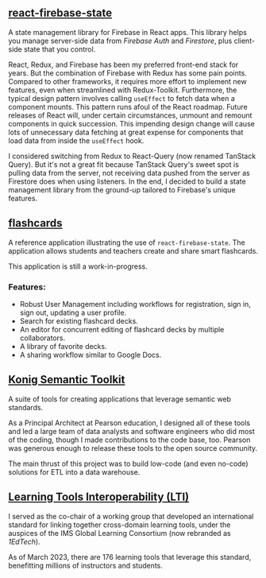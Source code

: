 ## [react-firebase-state](https://github.com/gmcfall/react-firebase-state)
A state management library for Firebase in React apps. This library helps
you manage server-side data from *Firebase Auth* and *Firestore*, plus
client-side state that you control.

React, Redux, and Firebase has been my preferred front-end stack for years.
But the combination of Firebase with Redux has some pain points. Compared 
to other frameworks, it requires more effort to implement new features, 
even when streamlined with Redux-Toolkit.  Furthermore, the typical design
pattern involves calling `useEffect` to fetch data when a component mounts.
This pattern runs afoul of the React roadmap. Future releases of React will, 
under certain circumstances, unmount and remount components in quick succession. 
This impending design change will cause lots of unnecessary data fetching at 
great expense for components that load data from inside the `useEffect` hook.

I considered switching from Redux to React-Query (now renamed TanStack Query).
But it's not a great fit because TanStack Query's sweet spot is pulling data 
from the server, not receiving data pushed from the server as Firestore does 
when using listeners. In the end, I decided to build a state management library 
from the ground-up tailored to Firebase's unique features.

## [flashcards](https://github.com/gmcfall/flashcards)

A reference application illustrating the use of `react-firebase-state`.
The application allows students and teachers create and share smart flashcards.

This application is still a work-in-progress.

### Features:
- Robust User Management including workflows for registration, sign in, sign out, 
  updating a user profile.
- Search for existing flashcard decks.
- An editor for concurrent editing of flashcard decks by multiple collaborators.
- A library of favorite decks.
- A sharing workflow similar to Google Docs.

## [Konig Semantic Toolkit](https://github.com/konigio)

A suite of tools for creating applications that leverage semantic web standards.

As a Principal Architect at Pearson education, I designed all of these tools and led
a large team of data analysts and software engineers who did most of the coding, though
I made contributions to the code base, too. Pearson was generous enough to release these 
tools to the open source community.

The main thrust of this project was to build low-code (and even no-code) solutions for
ETL into a data warehouse.

## [Learning Tools Interoperability (LTI)](https://www.imsglobal.org/activity/learning-tools-interoperability)

I served as the co-chair of a working group that developed an international standard for linking
together cross-domain learning tools, under the auspices of the IMS Global Learning Consortium 
(now rebranded as *1EdTech*).

As of March 2023, there are 176 learning tools that leverage this standard, benefitting millions 
of instructors and students.


